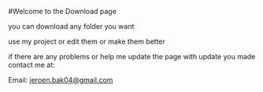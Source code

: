#Welcome to the Download page

you can download any folder you want 

use my project or edit them or make them better

if there are any problems or help me update the page with update you made contact me at:

Email: jeroen.bak04@gmail.com
